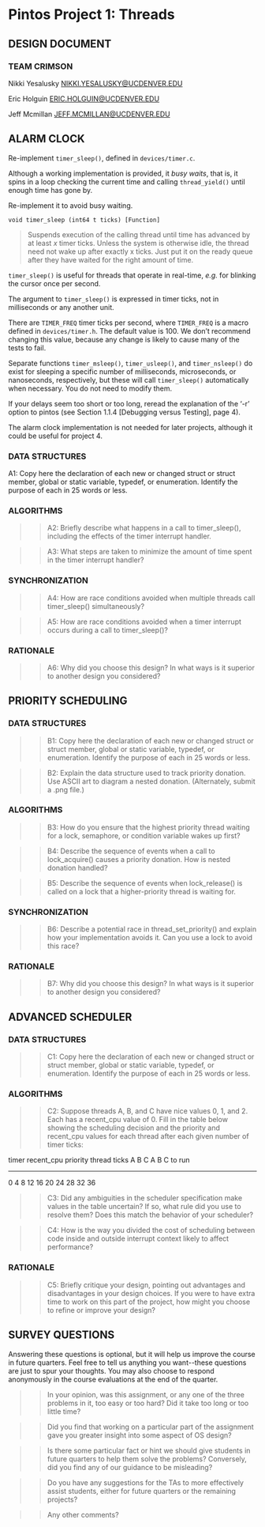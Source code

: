 # Pintos Project 1: Threads


## DESIGN DOCUMENT



### TEAM CRIMSON


Nikki Yesalusky  <NIKKI.YESALUSKY@UCDENVER.EDU>

Eric Holguin     <ERIC.HOLGUIN@UCDENVER.EDU>

Jeff Mcmillan    <JEFF.MCMILLAN@UCDENVER.EDU>


## ALARM CLOCK

Re-implement `timer_sleep()`, defined in `devices/timer.c`.

Although a working implementation is provided, it *busy waits*, that is, it spins in a loop checking the current time and calling `thread_yield()` until enough time has gone by.

Re-implement it to avoid busy waiting.

`void timer_sleep (int64 t ticks) [Function]`
>Suspends execution of the calling thread until time has advanced by at least
*x* timer ticks. Unless the system is otherwise idle, the thread need not wake up after
exactly x ticks. Just put it on the ready queue after they have waited for the right
amount of time.

`timer_sleep()` is useful for threads that operate in real-time, *e.g.* for blinking the cursor once per second.

The argument to `timer_sleep()` is expressed in timer ticks, not in milliseconds or
any another unit.

There are `TIMER_FREQ` timer ticks per second, where `TIMER_FREQ` is
a macro defined in `devices/timer.h`. The default value is 100. We don’t recommend
changing this value, because any change is likely to cause many of the tests to fail.


Separate functions `timer_msleep()`, `timer_usleep()`, and `timer_nsleep()` do exist for
sleeping a specific number of milliseconds, microseconds, or nanoseconds, respectively, but
these will call `timer_sleep()` automatically when necessary. You do not need to modify
them.

If your delays seem too short or too long, reread the explanation of the ‘-r’ option to
pintos (see Section 1.1.4 [Debugging versus Testing], page 4).

The alarm clock implementation is not needed for later projects, although it could be
useful for project 4.

### DATA STRUCTURES

A1: Copy here the declaration of each new or changed struct or
    struct member, global or static variable, typedef, or
     enumeration.  Identify the purpose of each in 25 words or less.

### ALGORITHMS

>> A2: Briefly describe what happens in a call to timer_sleep(),
>> including the effects of the timer interrupt handler.

>> A3: What steps are taken to minimize the amount of time spent in
>> the timer interrupt handler?

### SYNCHRONIZATION

>> A4: How are race conditions avoided when multiple threads call
>> timer_sleep() simultaneously?

>> A5: How are race conditions avoided when a timer interrupt occurs
>> during a call to timer_sleep()?

### RATIONALE

>> A6: Why did you choose this design?  In what ways is it superior to
>> another design you considered?

## PRIORITY SCHEDULING

### DATA STRUCTURES

>> B1: Copy here the declaration of each new or changed struct or
>> struct member, global or static variable, typedef, or
>> enumeration.  Identify the purpose of each in 25 words or less.

>> B2: Explain the data structure used to track priority donation.
>> Use ASCII art to diagram a nested donation.  (Alternately, submit a
>> .png file.)

### ALGORITHMS

>> B3: How do you ensure that the highest priority thread waiting for
>> a lock, semaphore, or condition variable wakes up first?

>> B4: Describe the sequence of events when a call to lock_acquire()
>> causes a priority donation.  How is nested donation handled?

>> B5: Describe the sequence of events when lock_release() is called
>> on a lock that a higher-priority thread is waiting for.

### SYNCHRONIZATION

>> B6: Describe a potential race in thread_set_priority() and explain
>> how your implementation avoids it.  Can you use a lock to avoid
>> this race?

### RATIONALE

>> B7: Why did you choose this design?  In what ways is it superior to
>> another design you considered?

## ADVANCED SCHEDULER


### DATA STRUCTURES

>> C1: Copy here the declaration of each new or changed struct or
>> struct member, global or static variable, typedef, or
>> enumeration.  Identify the purpose of each in 25 words or less.

### ALGORITHMS

>> C2: Suppose threads A, B, and C have nice values 0, 1, and 2.  Each
>> has a recent_cpu value of 0.  Fill in the table below showing the
>> scheduling decision and the priority and recent_cpu values for each
>> thread after each given number of timer ticks:

timer  recent_cpu    priority   thread
ticks   A   B   C   A   B   C   to run
-----  --  --  --  --  --  --   ------
 0
 4
 8
12
16
20
24
28
32
36

>> C3: Did any ambiguities in the scheduler specification make values
>> in the table uncertain?  If so, what rule did you use to resolve
>> them?  Does this match the behavior of your scheduler?

>> C4: How is the way you divided the cost of scheduling between code
>> inside and outside interrupt context likely to affect performance?

### RATIONALE

>> C5: Briefly critique your design, pointing out advantages and
>> disadvantages in your design choices.  If you were to have extra
>> time to work on this part of the project, how might you choose to
>> refine or improve your design?

## SURVEY QUESTIONS

Answering these questions is optional, but it will help us improve the
course in future quarters.  Feel free to tell us anything you
want--these questions are just to spur your thoughts.  You may also
choose to respond anonymously in the course evaluations at the end of
the quarter.

>> In your opinion, was this assignment, or any one of the three problems
>> in it, too easy or too hard?  Did it take too long or too little time?

>> Did you find that working on a particular part of the assignment gave
>> you greater insight into some aspect of OS design?

>> Is there some particular fact or hint we should give students in
>> future quarters to help them solve the problems?  Conversely, did you
>> find any of our guidance to be misleading?

>> Do you have any suggestions for the TAs to more effectively assist
>> students, either for future quarters or the remaining projects?

>> Any other comments?

